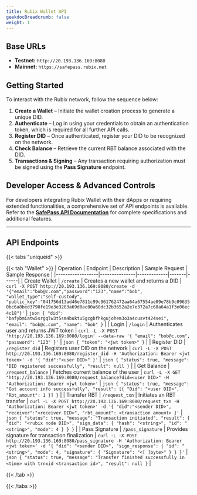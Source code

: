 ```yaml
---
title: Rubix Wallet API
geekdocBreadcrumb: false
weight: 1
---
```




## **Base URLs**  
- **Testnet:** `http://20.193.136.169:8080`  
- **Mainnet:** `https://safepass.rubix.net`  

## **Getting Started**  

To interact with the Rubix network, follow the sequence below:  

1. **Create a Wallet** – Initiate the wallet creation process to generate a unique DID.  
2. **Authenticate** – Log in using your credentials to obtain an authentication token, which is required for all further API calls.  
3. **Register DID** – Once authenticated, register your DID to be recognized on the network.  
4. **Check Balance** – Retrieve the current RBT balance associated with the DID.  
5. **Transactions & Signing** – Any transaction requiring authorization must be signed using the **Pass Signature** endpoint.  

## **Developer Access & Advanced Controls**  

For developers integrating Rubix Wallet with their dApps or requiring extended functionalities, a comprehensive set of API endpoints is available. Refer to the **[SafePass API Documentation](https://safepass.rubix.net/swagger/index.html)** for complete specifications and additional features.  

---

## **API Endpoints**  

{{< tabs "uniqueid" >}}

{{< tab "Wallet" >}}
| Operation | Endpoint | Description | Sample Request | Sample Response |
|------------------|---------------|-------------|-------|------|
| Create Wallet | `/create` | Creates a new wallet and returns a DID | ```curl -X POST http://20.193.136.169:8080/create -d '{"email":"bob@c.com","password":"123","name":"bob", "wallet_type":"self-custody", "public_key":"041756d13ad46e7811c99c961762472aa64a67554ae09e78b9c096350bc6a8bed3798fe19e3e3203a69d0ac00a60dc32b3652a2e7e372a7c60a64a1f3e06ec4c18"}'``` | ```json { "did": "bafybmiatw5srgqlw3t5sm4buktu5gcgbfhkgujohem3o3a4cusvt424sei", "email": "bob@c.com", "name": "bob" }``` |
| Login | `/login` | Authenticates user and returns JWT token | ```curl -L -X POST 'http://20.193.136.169:8080/login' --data-raw '{ "email": "bob@c.com", "password": "123" }'``` | ```json { "token": "<jwt token>" }``` |
| Register DID | `/register_did` | Registers user DID on the network | ```curl -L -X POST http://20.193.136.169:8080/register_did -H 'Authorization: Bearer <jwt token>' -d '{ "did":"<user DID>" }'``` | ```json { "status": true, "message": "DID registered successfully", "result": null }``` |
| Get Balance | `/request_balance` | Fetches current balance of the user | ```curl -L -X GET "http://20.193.136.169:8080/request_balance?did=<user DID>" -H 'Authorization: Bearer <jwt token>'``` | ```json { "status": true, "message": "Got account info successfully", "result": [{ "Did": "<user DID>", "Rbt_amount": 1 }] }``` |
| Transfer RBT | `/request_txn` | Initiates an RBT transfer | ```curl -L -X POST http://20.193.136.169:8080/request_txn -H 'Authorization: Bearer <jwt token>' -d '{ "did":"<sender DID>", "receiver":"<receiver DID>", "rbt_amount": <transaction amount> }'``` | ```json { "status": true, "message": "Transaction initiated", "result": { "did": "<rubix node DID>", "sign_data": { "hash": "<string>", "id": "<string>", "mode": 4 } } }``` |
| Pass Signature | `/pass_signature` | Provides signature for transaction finalization | ```curl -L -X POST http://20.193.136.169:8080/pass_signature -H 'Authorization: Bearer <jwt token>' -d '{ "did": "<sender DID>", "sign_response": { "id": "<string>", "mode": 4, "signature": { "Signature": "<[ ]byte>" } } }'``` | ```json { "status": true, "message": "Transfer finished successfully in <time> with trnxid <transaction id>", "result": null }``` |

{{< /tab >}}

{{< /tabs >}}

